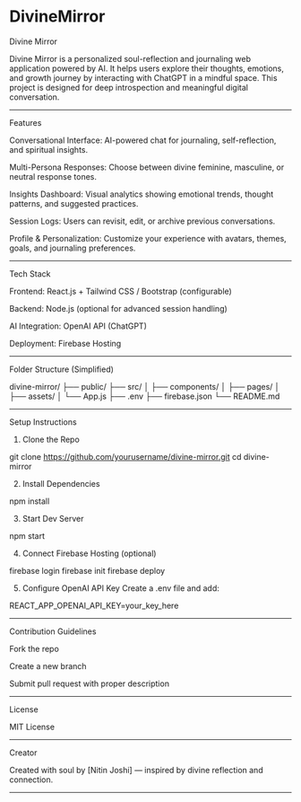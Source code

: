 # DivineMirror

Divine Mirror

Divine Mirror is a personalized soul-reflection and journaling web application powered by AI. It helps users explore their thoughts, emotions, and growth journey by interacting with ChatGPT in a mindful space. This project is designed for deep introspection and meaningful digital conversation.


---

Features

Conversational Interface: AI-powered chat for journaling, self-reflection, and spiritual insights.

Multi-Persona Responses: Choose between divine feminine, masculine, or neutral response tones.

Insights Dashboard: Visual analytics showing emotional trends, thought patterns, and suggested practices.

Session Logs: Users can revisit, edit, or archive previous conversations.

Profile & Personalization: Customize your experience with avatars, themes, goals, and journaling preferences.



---

Tech Stack

Frontend: React.js + Tailwind CSS / Bootstrap (configurable)

Backend: Node.js (optional for advanced session handling)

AI Integration: OpenAI API (ChatGPT)

Deployment: Firebase Hosting



---

Folder Structure (Simplified)

divine-mirror/
├── public/
├── src/
│   ├── components/
│   ├── pages/
│   ├── assets/
│   └── App.js
├── .env
├── firebase.json
└── README.md


---

Setup Instructions

1. Clone the Repo



git clone https://github.com/yourusername/divine-mirror.git
cd divine-mirror

2. Install Dependencies



npm install

3. Start Dev Server



npm start

4. Connect Firebase Hosting (optional)



firebase login
firebase init
firebase deploy

5. Configure OpenAI API Key Create a .env file and add:



REACT_APP_OPENAI_API_KEY=your_key_here


---

Contribution Guidelines

Fork the repo

Create a new branch

Submit pull request with proper description



---

License

MIT License


---

Creator

Created with soul by [Nitin Joshi] — inspired by divine reflection and connection.


---

